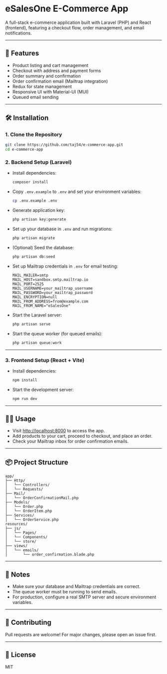 # eSalesOne E-Commerce App

A full-stack e-commerce application built with Laravel (PHP) and React (frontend), featuring a checkout flow, order management, and email notifications.

---

## 🚀 Features

- Product listing and cart management
- Checkout with address and payment forms
- Order summary and confirmation
- Order confirmation email (Mailtrap integration)
- Redux for state management
- Responsive UI with Material-UI (MUI)
- Queued email sending

---

## 🛠️ Installation

### 1. **Clone the Repository**

```sh
git clone https://github.com/taj54/e-commerce-app.git
cd e-commerce-app
```

### 2. **Backend Setup (Laravel)**

- Install dependencies:

    ```sh
    composer install
    ```

- Copy `.env.example` to `.env` and set your environment variables:

    ```sh
    cp .env.example .env
    ```

- Generate application key:

    ```sh
    php artisan key:generate
    ```

- Set up your database in `.env` and run migrations:

    ```sh
    php artisan migrate
    ```

- (Optional) Seed the database:

    ```sh
    php artisan db:seed
    ```

- Set up Mailtrap credentials in `.env` for email testing:

    ```
    MAIL_MAILER=smtp
    MAIL_HOST=sandbox.smtp.mailtrap.io
    MAIL_PORT=2525
    MAIL_USERNAME=your_mailtrap_username
    MAIL_PASSWORD=your_mailtrap_password
    MAIL_ENCRYPTION=null
    MAIL_FROM_ADDRESS=from@example.com
    MAIL_FROM_NAME="eSalesOne"
    ```

- Start the Laravel server:

    ```sh
    php artisan serve
    ```

- Start the queue worker (for queued emails):

    ```sh
    php artisan queue:work
    ```

---

### 3. **Frontend Setup (React + Vite)**

- Install dependencies:

    ```sh
    npm install
    ```

- Start the development server:

    ```sh
    npm run dev
    ```

---

## 🧑‍💻 Usage

- Visit [http://localhost:8000](http://localhost:8000) to access the app.
- Add products to your cart, proceed to checkout, and place an order.
- Check your Mailtrap inbox for order confirmation emails.

---

## 📦 Project Structure

```
app/
├── Http/
│   └── Controllers/
│   └── Requests/
├── Mail/
│   └── OrderConfirmationMail.php
├── Models/
│   └── Order.php
│   └── OrderItem.php
├── Services/
│   └── OrderService.php
resources/
├── js/
│   └── Pages/
│   └── Components/
│   └── store/
├── views/
│   └── emails/
│       └── order_confirmation.blade.php
```

---

## 📝 Notes

- Make sure your database and Mailtrap credentials are correct.
- The queue worker must be running to send emails.
- For production, configure a real SMTP server and secure environment variables.

---

## 🤝 Contributing

Pull requests are welcome! For major changes, please open an issue first.

---

## 📄 License

MIT
